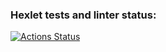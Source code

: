 ### Hexlet tests and linter status:
[![Actions Status](https://github.com/Lamuska/php-project-9/actions/workflows/hexlet-check.yml/badge.svg)](https://github.com/Lamuska/php-project-9/actions)